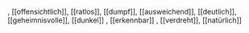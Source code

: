 , [[offensichtlich]], [[ratlos]], [[dumpf]], [[ausweichend]], [[deutlich]], [[geheimnisvolle]], [[dunkel]]
, [[erkennbar]]
, [[verdreht]], [[natürlich]]
